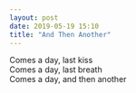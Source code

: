 ```yaml
---
layout: post
date: 2019-05-19 15:10
title: "And Then Another"
---
```


Comes a day, last kiss<br/>
Comes a day, last breath<br/>
Comes a day, and then another
